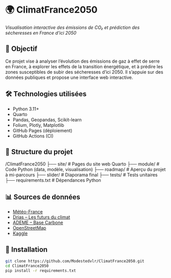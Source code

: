 # 🌍 ClimatFrance2050

*Visualisation interactive des émissions de CO₂ et prédiction des sécheresses en France d’ici 2050*

## 🎯 Objectif

Ce projet vise à analyser l’évolution des émissions de gaz à effet de serre en France, à explorer les effets de la transition énergétique, et à prédire les zones susceptibles de subir des sécheresses d’ici 2050. Il s’appuie sur des données publiques et propose une interface web interactive.

## 🛠️ Technologies utilisées

- Python 3.11+
- Quarto
- Pandas, Geopandas, Scikit-learn
- Folium, Plotly, Matplotlib
- GitHub Pages (déploiement)
- GitHub Actions (CI)

## 📁 Structure du projet
/ClimatFrance2050 ├── site/ # Pages du site web Quarto
├── module/ # Code Python (data, modèle, visualisation)
├── roadmap/ # Aperçu du projet à mi-parcours
├── slider/ # Diaporama final 
├── tests/ # Tests unitaires
├── requirements.txt # Dépendances Python


## 📊 Sources de données

- [Météo-France](https://meteofrance.com)
- [Drias – Les futurs du climat](https://www.drias-climat.fr)
- [ADEME – Base Carbone](https://www.basecarbone.ademe.fr)
- [OpenStreetMap](https://www.openstreetmap.org)
- [Kaggle](https://www.kaggle.com)

## 🚀 Installation

```bash
git clone https://github.com/Modestedvlr/ClimatFrance2050.git
cd ClimatFrance2050
pip install -r requirements.txt


